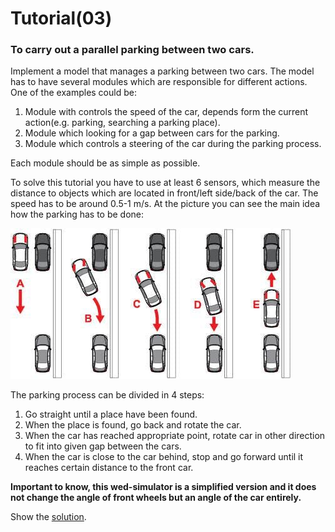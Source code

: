 # Tutorial(03)

### To carry out a parallel parking between two cars.
Implement a model that manages a parking between two cars. The model has to have several modules which are responsible for different actions. One of the examples could be:
1. Module with controls the speed of the car, depends form the current action(e.g. parking, searching a parking place).
3. Module which looking for a gap between cars for the parking.
2. Module which controls a steering of the car during the parking process.

Each module should be as simple as possible.

To solve this tutorial you have to use at least 6 sensors, which measure the distance to objects which are located in front/left side/back of the car. The speed has to be around 0.5-1 m/s. At the picture you can see the main idea how the parking has to be done:

![alt text](../img/parking_process1.jpg)

The parking process can be divided in 4 steps:  
1. Go straight until a place have been found.
2. When the place is found, go back and rotate the car.
3. When the car has reached appropriate point, rotate car in other direction to fit into given gap between the cars.
4. When the car is close to the car behind, stop and go forward until it reaches certain distance to the front car.

**Important to know, this wed-simulator is a simplified version and it does not change the angle of front wheels but an angle of the car entirely.**

Show the [solution](solution03.md).